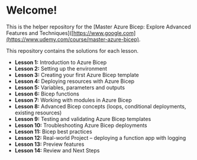 # Welcome!

This is the helper repository for the [Master Azure Bicep: Explore Advanced Features and Techniques]([https://www.google.com](https://www.udemy.com/course/master-azure-bicep). 

This repository contains the solutions for each lesson.

- **Lesson 1:** Introduction to Azure Bicep
- **Lesson 2:** Setting up the environment
- **Lesson 3:** Creating your first Azure Bicep template
- **Lesson 4:** Deploying resources with Azure Bicep
- **Lesson 5:** Variables, parameters and outputs
- **Lesson 6:** Bicep functions
- **Lesson 7:** Working with modules in Azure Bicep
- **Lesson 8:** Advanced Bicep concepts (loops, conditional deployments, existing resources)
- **Lesson 9:** Testing and validating Azure Bicep templates
- **Lesson 10:** Troubleshooting Azure Bicep deployments
- **Lesson 11:** Bicep best practices
- **Lesson 12:** Real-world Project – deploying a function app with logging
- **Lesson 13:** Preview features
- **Lesson 14:** Review and Next Steps

